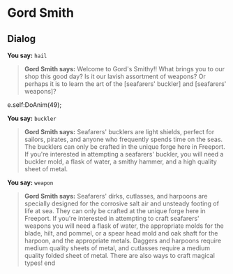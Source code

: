 # Gord Smith
## Dialog

**You say:** `hail`



>**Gord Smith says:** Welcome to Gord's Smithy!! What brings you to our shop this good day? Is it our lavish assortment of weapons? Or perhaps it is to learn the art of the [seafarers' buckler] and [seafarers' weapons]?


e.self:DoAnim(49);

**You say:** `buckler`



>**Gord Smith says:** Seafarers' bucklers are light shields, perfect for sailors, pirates, and anyone who frequently spends time on the seas. The bucklers can only be crafted in the unique forge here in Freeport. If you're interested in attempting a seafarers' buckler, you will need a buckler mold, a flask of water, a smithy hammer, and a high quality sheet of metal.

**You say:** `weapon`



>**Gord Smith says:** Seafarers' dirks, cutlasses, and harpoons are specially designed for the corrosive salt air and unsteady footing of life at sea. They can only be crafted at the unique forge here in Freeport. If you're interested in attempting to craft seafarers' weapons you will need a flask of water, the appropriate molds for the blade, hilt, and pommel, or a spear head mold and oak shaft for the harpoon, and the appropriate metals. Daggers and harpoons require medium quality sheets of metal, and cutlasses require a medium quality folded sheet of metal. There are also ways to craft magical types!
end
